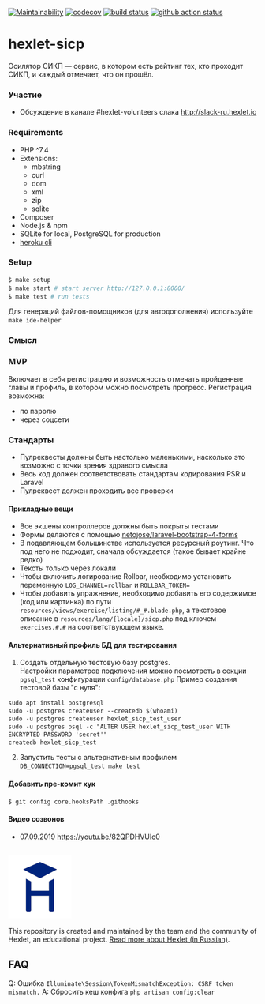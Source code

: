 [![Maintainability](https://api.codeclimate.com/v1/badges/117a4957bde29b93eb7b/maintainability)](https://codeclimate.com/github/Hexlet/hexlet-sicp/maintainability)
[![codecov](https://codecov.io/gh/Hexlet/hexlet-sicp/branch/master/graph/badge.svg)](https://codecov.io/gh/Hexlet/hexlet-sicp)
[![build status](https://travis-ci.org/Hexlet/hexlet-sicp.svg?branch=master)](https://travis-ci.com/Hexlet/hexlet-sicp)
[![github action status](https://github.com/Hexlet/hexlet-sicp/workflows/Main%20workflow/badge.svg)](https://github.com/Hexlet/hexlet-sicp/actions)
# hexlet-sicp

Осилятор СИКП &mdash; сервис, в котором есть рейтинг тех, кто проходит СИКП, и каждый отмечает, что он прошёл.

### Участие

* Обсуждение в канале #hexlet-volunteers слака http://slack-ru.hexlet.io

### Requirements

* PHP ^7.4
* Extensions:
    - mbstring
    - curl
    - dom
    - xml
    - zip
    - sqlite
* Composer
* Node.js & npm
* SQLite for local, PostgreSQL for production
* [heroku cli](https://devcenter.heroku.com/articles/heroku-cli#download-and-install)

### Setup

```sh
$ make setup
$ make start # start server http://127.0.0.1:8000/
$ make test # run tests
```

Для генераций файлов-помощников (для автодополнения) используйте `make ide-helper`

### Смысл


### MVP

Включает в себя регистрацию и возможность отмечать пройденные главы и профиль, в котором можно посмотреть прогресс. Регистрация возможна:
* по паролю
* через соцсети

### Стандарты

* Пулреквесты должны быть настолько маленькими, насколько это возможно с точки зрения здравого смысла
* Весь код должен соответствовать стандартам кодирования PSR и Laravel
* Пулреквест должен проходить все проверки

#### Прикладные вещи

* Все экшены контроллеров должны быть покрыты тестами
* Формы делаются с помощью [netojose/laravel-bootstrap-4-forms](https://github.com/netojose/laravel-bootstrap-4-forms)
* В подавляющем большинстве используется ресурсный роутинг. Что под него не подходит, сначала обсуждается (такое бывает крайне редко)
* Тексты только через локали
* Чтобы включить логирование Rollbar, необходимо установить переменную `LOG_CHANNEL=rollbar` и `ROLLBAR_TOKEN=`
* Чтобы добавить упражнение, необходимо добавить его содержимое (код или картинка) по пути `resources/views/exercise/listing/#_#.blade.php`, а текстовое описание в `resources/lang/{locale}/sicp.php` под ключем `exercises.#.#` на соответствующем языке.

#### Альтернативный профиль БД для тестирования

1. Создать отдельную тестовую базу postgres.  
Настройки параметров подключения можно посмотреть в секции `pgsql_test` конфигурации `config/database.php`
Пример создания тестовой базы "с нуля":
```shell
sudo apt install postgresql
sudo -u postgres createuser --createdb $(whoami)
sudo -u postgres createuser hexlet_sicp_test_user
sudo -u postgres psql -c "ALTER USER hexlet_sicp_test_user WITH ENCRYPTED PASSWORD 'secret'"
createdb hexlet_sicp_test
```
2. Запустить тесты с альтернативным профилем `DB_CONNECTION=pgsql_test make test`

#### Добавить пре-комит хук

```shell
$ git config core.hooksPath .githooks
```

#### Видео созвонов
* 07.09.2019 https://youtu.be/82QPDHVUIc0

##
[![Hexlet Ltd. logo](https://raw.githubusercontent.com/Hexlet/hexletguides.github.io/master/images/hexlet_logo128.png)](https://ru.hexlet.io/pages/about?utm_source=github&utm_medium=link&utm_campaign=exercises-javascript)

This repository is created and maintained by the team and the community of Hexlet, an educational project. [Read more about Hexlet (in Russian)](https://ru.hexlet.io/pages/about?utm_source=github&utm_medium=link&utm_campaign=exercises-javascript).

## FAQ
Q: Ошибка `Illuminate\Session\TokenMismatchException: CSRF token mismatch.`
A: Сбросить кеш конфига `php artisan config:clear`
